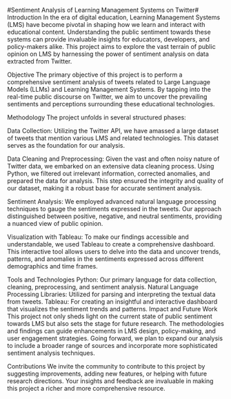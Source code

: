  #Sentiment Analysis of Learning Management Systems on Twitter#
Introduction
In the era of digital education, Learning Management Systems (LMS) have become pivotal in shaping how we learn and interact with educational content. Understanding the public sentiment towards these systems can provide invaluable insights for educators, developers, and policy-makers alike. This project aims to explore the vast terrain of public opinion on LMS by harnessing the power of sentiment analysis on data extracted from Twitter.

Objective
The primary objective of this project is to perform a comprehensive sentiment analysis of tweets related to Large Language Models (LLMs) and Learning Management Systems. By tapping into the real-time public discourse on Twitter, we aim to uncover the prevailing sentiments and perceptions surrounding these educational technologies.

Methodology
The project unfolds in several structured phases:

Data Collection: Utilizing the Twitter API, we have amassed a large dataset of tweets that mention various LMS and related technologies. This dataset serves as the foundation for our analysis.

Data Cleaning and Preprocessing: Given the vast and often noisy nature of Twitter data, we embarked on an extensive data cleaning process. Using Python, we filtered out irrelevant information, corrected anomalies, and prepared the data for analysis. This step ensured the integrity and quality of our dataset, making it a robust base for accurate sentiment analysis.

Sentiment Analysis: We employed advanced natural language processing techniques to gauge the sentiments expressed in the tweets. Our approach distinguished between positive, negative, and neutral sentiments, providing a nuanced view of public opinion.

Visualization with Tableau: To make our findings accessible and understandable, we used Tableau to create a comprehensive dashboard. This interactive tool allows users to delve into the data and uncover trends, patterns, and anomalies in the sentiments expressed across different demographics and time frames.

Tools and Technologies
Python: Our primary language for data collection, cleaning, preprocessing, and sentiment analysis.
Natural Language Processing Libraries: Utilized for parsing and interpreting the textual data from tweets.
Tableau: For creating an insightful and interactive dashboard that visualizes the sentiment trends and patterns.
Impact and Future Work
This project not only sheds light on the current state of public sentiment towards LMS but also sets the stage for future research. The methodologies and findings can guide enhancements in LMS design, policy-making, and user engagement strategies. Going forward, we plan to expand our analysis to include a broader range of sources and incorporate more sophisticated sentiment analysis techniques.

Contributions
We invite the community to contribute to this project by suggesting improvements, adding new features, or helping with future research directions. Your insights and feedback are invaluable in making this project a richer and more comprehensive resource.

